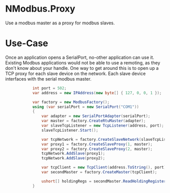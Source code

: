 # NModbus.Proxy
Use a modbus master as a proxy for modbus slaves.

# Use-Case
Once an application opens a SerialPort, no-other application can use it. Existing Modbus applications would not be able to use a remoting, as they don't know about your handle. One way to get around this is to open up a TCP proxy for each slave device on the network. Each slave device interfaces with the serial modbus master.

```csharp
            int port = 502;
            var address = new IPAddress(new byte[] { 127, 0, 0, 1 });

            var factory = new ModbusFactory();
            using (var serialPort = new SerialPort("COM1"))
            {
                var adapter = new SerialPortAdapter(serialPort);
                var master = factory.CreateRtuMaster(adapter);
                var slaveTcpListener = new TcpListener(address, port);
                slaveTcpListener.Start();

                var tcpNetwork = factory.CreateSlaveNetwork(slaveTcpListener);
                var proxy1 = factory.CreateSlaveProxy(1, master);
                var proxy2 = factory.CreateSlaveProxy(2, master);
                tcpNetwork.AddSlave(proxy1);
                tcpNetwork.AddSlave(proxy2);

                var tcpClient = new TcpClient(address.ToString(), port);
                var secondMaster = factory.CreateMaster(tcpClient);

                ushort[] holdingRegs = secondMaster.ReadHoldingRegisters(1, 1, 2);
            }
```
